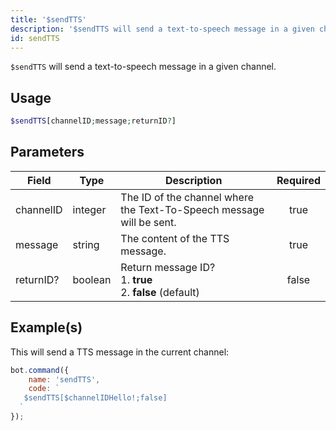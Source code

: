 ```yaml
---
title: '$sendTTS'
description: '$sendTTS will send a text-to-speech message in a given channel.'
id: sendTTS
---
```


`$sendTTS` will send a text-to-speech message in a given channel.

## Usage

```php
$sendTTS[channelID;message;returnID?]
```

## Parameters

| Field     | Type    | Description                                                                      | Required |
| --------- | ------- | -------------------------------------------------------------------------------- |:--------:|
| channelID | integer | The ID of the channel where the Text-To-Speech message will be sent.             |   true   |
| message   | string  | The content of the TTS message.                                                  |   true   |
| returnID? | boolean | Return message ID?  <br /> 1. **true** <br /> 2. **false** (default) |  false   |

## Example(s)

This will send a TTS message in the current channel:

```javascript
bot.command({
    name: 'sendTTS',
    code: `
   $sendTTS[$channelIDHello!;false]
  `
});
```